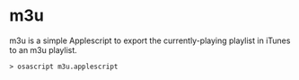 m3u
===

m3u is a simple Applescript to export the currently-playing playlist in iTunes to an m3u playlist. 

    > osascript m3u.applescript
